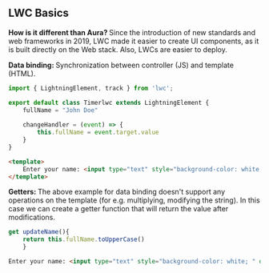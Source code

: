 ## LWC Basics

<b>How is it different than Aura? </b>Since the introduction of new standards and web frameworks in 2019, LWC made it easier to create UI components, as it is built directly on the Web stack. Also, LWCs are easier to deploy. 

<b>Data binding: </b>Synchronization between controller (JS) and template (HTML). 

```javascript
import { LightningElement, track } from 'lwc';

export default class Timerlwc extends LightningElement {
    fullName = "John Doe"
    
    changeHandler = (event) => {
        this.fullName = event.target.value
    }
}
```

```html
<template>
    Enter your name: <input type="text" style="background-color: white; " onkeyup = {changeHandler}>{fullName}
</template>
```

<b>Getters: </b>The above example for data binding doesn't support any operations on the template (for e.g. multiplying, modifying the string). In this case we can create a getter function that will return the value after modifications. 

```javascript
get updateName(){
    return this.fullName.toUpperCase()
    }
```

```html
Enter your name: <input type="text" style="background-color: white; " onkeyup = {changeHandler}>{updateName}
```
